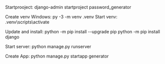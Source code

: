 Startprooject:
django-admin startproject password_generator

Create venv Windows:
py -3 -m venv .venv
Start venv:
.venv\scripts\activate

Update and install:
python -m pip install --upgrade pip
python -m pip install django

Start server:
python manage.py runserver

Create App:
python manage.py startapp generator